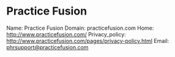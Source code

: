 
# Practice Fusion

Name: Practice Fusion
Domain: practicefusion.com
Home: http://www.practicefusion.com/
Privacy_policy: http://www.practicefusion.com/pages/privacy-policy.html
Email: phrsupport@practicefusion.com
